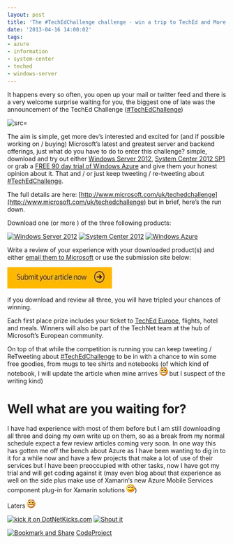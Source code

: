```yaml
---
layout: post
title: 'The #TechEdChallenge challenge - win a trip to TechEd and More'
date: '2013-04-16 14:00:02'
tags:
- azure
- information
- system-center
- teched
- windows-server
---
```


It happens every so often, you open up your mail or twitter feed and there is a very welcome surprise waiting for you, the biggest one of late was the announcement of the TechEd Challenge ([#TechEdChallenge](https://twitter.com/search?q=%23TechEdChallenge))

![src=]()

The aim is simple, get more dev’s interested and excited for (and if possible working on / buying) Microsoft’s latest and greatest server and backend offerings, just what do you have to do to enter this challenge?  simple, download and try out either [Windows Server 2012](http://www.microsoft.com/en-us/server-cloud/windows-server/), [System Center 2012 SP1](http://www.microsoft.com/en-us/server-cloud/system-center/default) or grab a [FREE 90 day trial of Windows Azure](http://www.windowsazure.com/en-us/pricing/free-trial/) and give them your honest opinion about it.  That and / or just keep tweeting / re-tweeting about [#TechEdChallenge](https://twitter.com/search?q=%23TechEdChallenge).

The full details are here: [http://www.microsoft.com/uk/techedchallenge](http://www.microsoft.com/uk/techedchallenge) but in brief, here’s the run down.

Download one (or more ) of the three following products:

[![Windows Server 2012](http://www.microsoft.com/uk/techedchallenge/images/server2012.jpg)](http://www.microsoft.com/click/services/Redirect2.ashx?CR_CC=200201556&CR_EAC=300089844) [![System Center 2012](http://www.microsoft.com/uk/techedchallenge/images/syscenter.jpg)](http://www.microsoft.com/click/services/Redirect2.ashx?CR_CC=200201556&CR_EAC=300089846) [![Windows Azure](http://www.microsoft.com/uk/techedchallenge/images/azure.jpg)](http://www.microsoft.com/click/services/Redirect2.ashx?CR_CC=200201556&CR_EAC=300089851)

Write a review of your experience with your downloaded product(s) and either [email them to Microsoft](mailto:ukitpro@microsoft.com?subject=TechEd) or use the submission site below:

[![image](/Images/wordpress/2013/04/image.png "image")](http://www.microsoft.com/click/services/Redirect2.ashx?CR_CC=200201556&CR_EAC=300089847)

if you download and review all three, you will have tripled your chances of winning.

Each first place prize includes your ticket to [TechEd Europe](http://www.microsoft.com/click/services/Redirect2.ashx?CR_CC=200201556&CR_EAC=300089843), flights, hotel and meals. Winners will also be part of the TechNet team at the hub of Microsoft’s European community.

On top of that while the competition is running you can keep tweeting / ReTweeting about [#TechEdChallenge](https://twitter.com/search?q=%23TechEdChallenge) to be in with a chance to win some free goodies, from mugs to tee shirts and notebooks (of which kind of notebook, I will update the article when mine arrives ![Open-mouthed smile](/Images/wordpress/2013/04/wlEmoticon-openmouthedsmile1.png) but I suspect of the writing kind)

# Well what are you waiting for?

I have had experience with most of them before but I am still downloading all three and doing my own write up on them, so as a break from my normal schedule expect a few review articles coming very soon.  In one way this has gotten me off the bench about Azure as I have been wanting to dig in to it for a while now and have a few projects that make a lot of use of their services but I have been preoccupied with other tasks, now I have got my trial and will get coding against it (may even blog about that experience as well on the side plus make use of Xamarin’s new Azure Mobile Services component plug-in for Xamarin solutions ![Smile](/Images/wordpress/2013/04/wlEmoticon-smile.png))

Laters ![Open-mouthed smile](/Images/wordpress/2013/04/wlEmoticon-openmouthedsmile1.png)

[![kick it on DotNetKicks.com](http://www.dotnetkicks.com/Services/Images/KickItImageGenerator.ashx?url=http://darkgenesis.zenithmoon.com/the-techedchallenge-challengewin-a-trip-to-teched-and-more/&bgcolor=6600FF)](http://www.dotnetkicks.com/kick/?url=http://darkgenesis.zenithmoon.com/the-techedchallenge-challengewin-a-trip-to-teched-and-more/) [![Shout it](http://dotnetshoutout.com/image.axd?url=http://darkgenesis.zenithmoon.com/the-techedchallenge-challengewin-a-trip-to-teched-and-more/)](http://dotnetshoutout.com/Submit?url=http://darkgenesis.zenithmoon.com/the-techedchallenge-challengewin-a-trip-to-teched-and-more/)<script type="text/javascript">// <![CDATA[
var dzone_url = 'http://darkgenesis.zenithmoon.com/the-techedchallenge-challengewin-a-trip-to-teched-and-more/';
// ]]></script>  
<script type="text/javascript">// <![CDATA[
var dzone_title = 'The #TechEdChallenge challenge–win a trip to TechEd and More';
// ]]></script>  
<script type="text/javascript">// <![CDATA[
var dzone_blurb = 'The #TechEdChallenge challenge–win a trip to TechEd and More';
// ]]></script>  
<script type="text/javascript">// <![CDATA[
var dzone_style = '2';
// ]]></script>  
<script type="text/javascript" src="http://widgets.dzone.com/links/widgets/zoneit.js" language="javascript"></script><script type="text/javascript">// <![CDATA[
var addthis_pub="runxc1";
// ]]></script>[![Bookmark and Share](http://s7.addthis.com/static/btn/lg-share-en.gif)](http://www.addthis.com/bookmark.php?v=20)  <script type="text/javascript" src="http://s7.addthis.com/js/200/addthis_widget.js"></script>[CodeProject](http://www.codeproject.com/script/Articles/BlogFeedList?amid=9502591)
